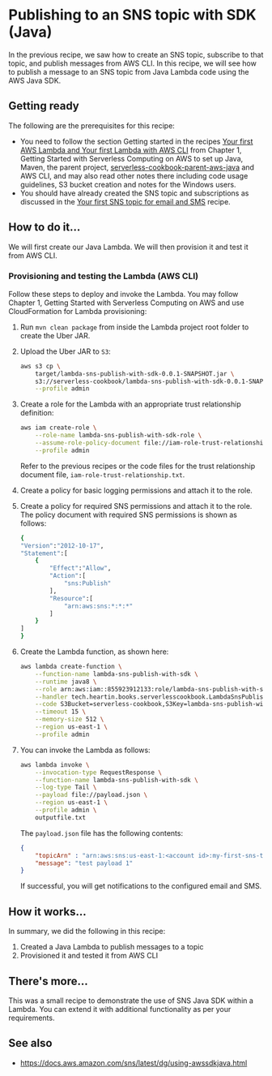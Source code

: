 # Publishing to an SNS topic with SDK (Java)
In the previous recipe, we saw how to create an SNS topic, subscribe to that topic, and publish messages from AWS CLI. In this recipe, we will see how to publish a message to an SNS topic from Java Lambda code using the AWS Java SDK.  

## Getting ready
The following are the prerequisites for this recipe:
* You need to follow the section Getting started in the recipes [Your first AWS Lambda and Your first Lambda with AWS CLI](../../Chapter01/your-first-lambda-with-aws-cli/README.md) from Chapter 1, Getting Started with Serverless Computing on AWS to set up Java, Maven, the parent project, [serverless-cookbook-parent-aws-java](../../serverless-cookbook-parent-aws-java/README.md) and AWS CLI, and may also read other notes there including code usage guidelines, S3 bucket creation and notes for the Windows users. 
* You should have already created the SNS topic and subscriptions as discussed in the [Your first SNS topic for email and SMS](../your-first-sns-topic/README.md) recipe.

## How to do it...
We will first create our Java Lambda. We will then provision it and test it from AWS CLI.

### Provisioning and testing the Lambda (AWS CLI)
Follow these steps to deploy and invoke the Lambda. You may follow Chapter 1, Getting Started with Serverless Computing on AWS and use CloudFormation for Lambda provisioning:

1. Run `mvn clean package` from inside the Lambda project root folder to create the Uber JAR.
2. Upload the Uber JAR to `S3`:
    ```bash
    aws s3 cp \
        target/lambda-sns-publish-with-sdk-0.0.1-SNAPSHOT.jar \
        s3://serverless-cookbook/lambda-sns-publish-with-sdk-0.0.1-SNAPSHOT.jar \
        --profile admin
    ```    
3. Create a role for the Lambda with an appropriate trust relationship definition:
    ```bash
    aws iam create-role \
        --role-name lambda-sns-publish-with-sdk-role \
        --assume-role-policy-document file://iam-role-trust-relationship.txt \
        --profile admin
    ```    
    Refer to the previous recipes or the code files for the trust relationship document file, `iam-role-trust-relationship.txt`.

4. Create a policy for basic logging permissions and attach it to the role.
5. Create a policy for required SNS permissions and attach it to the role.
    The policy document with required SNS permissions is shown as follows:
    ```bash
    {
    "Version":"2012-10-17",
    "Statement":[
        {
            "Effect":"Allow",
            "Action":[
                "sns:Publish"
            ],
            "Resource":[
                "arn:aws:sns:*:*:*"
            ]
        }
    ]
    }
    ```
6. Create the Lambda function, as shown here:
    ```bash
    aws lambda create-function \
        --function-name lambda-sns-publish-with-sdk \
        --runtime java8 \
        --role arn:aws:iam::855923912133:role/lambda-sns-publish-with-sdk-role \
        --handler tech.heartin.books.serverlesscookbook.LambdaSnsPublishHandler::handleRequest \
        --code S3Bucket=serverless-cookbook,S3Key=lambda-sns-publish-with-sdk-0.0.1-SNAPSHOT.jar \
        --timeout 15 \
        --memory-size 512 \
        --region us-east-1 \
        --profile admin
    ```    
7. You can invoke the Lambda as follows:
    ```bash
    aws lambda invoke \
        --invocation-type RequestResponse \
        --function-name lambda-sns-publish-with-sdk \
        --log-type Tail \
        --payload file://payload.json \
        --region us-east-1 \
        --profile admin \
        outputfile.txt
    ```    
    The `payload.json` file has the following contents:
    ```json
    {
        "topicArn" : "arn:aws:sns:us-east-1:<account id>:my-first-sns-topic",
        "message": "test payload 1"
    }
    ```
    If successful, you will get notifications to the configured email and SMS.

## How it works...
In summary, we did the following in this recipe:
1. Created a Java Lambda to publish messages to a topic
2. Provisioned it and tested it from AWS CLI

## There's more...
This was a small recipe to demonstrate the use of SNS Java SDK within a Lambda. You can extend it with additional functionality as per your requirements. 

## See also
* https://docs.aws.amazon.com/sns/latest/dg/using-awssdkjava.html


